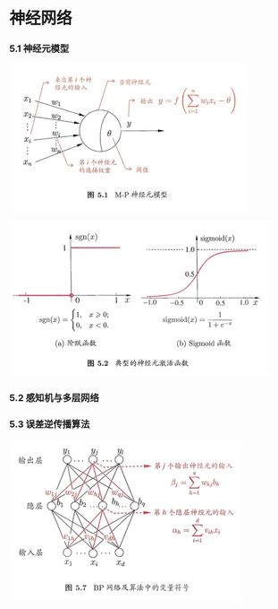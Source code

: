 # 神经网络

### 5.1 神经元模型

![](神经网络/神经元模型.png)

![](神经网络/神经元函数.png)

### 5.2 感知机与多层网络

### 5.3 误差逆传播算法

![](神经网络/BP网络.png)

